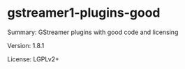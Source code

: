 #           gstreamer1-plugins-good
 
Summary:        GStreamer plugins with good code and licensing
 
Version:        1.8.1
 
License:        LGPLv2+
 

